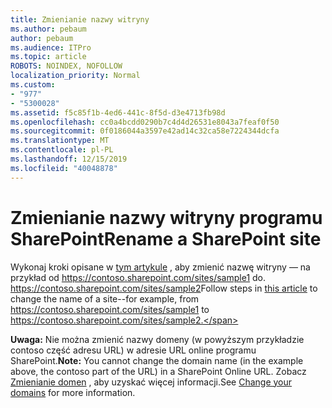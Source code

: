 ```yaml
---
title: Zmienianie nazwy witryny
ms.author: pebaum
author: pebaum
ms.audience: ITPro
ms.topic: article
ROBOTS: NOINDEX, NOFOLLOW
localization_priority: Normal
ms.custom:
- "977"
- "5300028"
ms.assetid: f5c85f1b-4ed6-441c-8f5d-d3e4713fb98d
ms.openlocfilehash: cc0a4bcdd0290b7c4d4d26531e8043a7feaf0f50
ms.sourcegitcommit: 0f0186044a3597e42ad14c32ca58e7224344dcfa
ms.translationtype: MT
ms.contentlocale: pl-PL
ms.lasthandoff: 12/15/2019
ms.locfileid: "40048878"
---
```

# <a name="rename-a-sharepoint-site"></a><span data-ttu-id="38091-102">Zmienianie nazwy witryny programu SharePoint</span><span class="sxs-lookup"><span data-stu-id="38091-102">Rename a SharePoint site</span></span>

<span data-ttu-id="38091-103">Wykonaj kroki opisane w [tym artykule](https://docs.microsoft.com/sharepoint/change-site-address) , aby zmienić nazwę witryny — na przykład od https://contoso.sharepoint.com/sites/sample1 do. https://contoso.sharepoint.com/sites/sample2</span><span class="sxs-lookup"><span data-stu-id="38091-103">Follow steps in [this article](https://docs.microsoft.com/sharepoint/change-site-address) to change the name of a site--for example, from https://contoso.sharepoint.com/sites/sample1 to https://contoso.sharepoint.com/sites/sample2.</span></span>

<span data-ttu-id="38091-104">**Uwaga:** Nie można zmienić nazwy domeny (w powyższym przykładzie contoso część adresu URL) w adresie URL online programu SharePoint.</span><span class="sxs-lookup"><span data-stu-id="38091-104">**Note:** You cannot change the domain name (in the example above, the contoso part of the URL) in a SharePoint Online URL.</span></span> <span data-ttu-id="38091-105">Zobacz [Zmienianie domen](https://go.microsoft.com/fwlink/?Linkid=2018696) , aby uzyskać więcej informacji.</span><span class="sxs-lookup"><span data-stu-id="38091-105">See [Change your domains](https://go.microsoft.com/fwlink/?Linkid=2018696) for more information.</span></span>
  